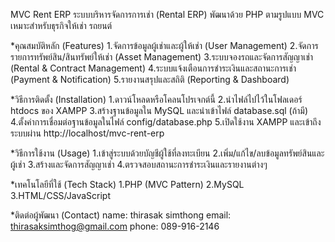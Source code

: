 MVC Rent ERP
ระบบบริหารจัดการการเช่า (Rental ERP) พัฒนาด้วย PHP ตามรูปแบบ MVC เหมาะสำหรับธุรกิจให้เช่า รถยนต์ 

*คุณสมบัติหลัก (Features)
1.จัดการข้อมูลผู้เช่าและผู้ให้เช่า (User Management)
2.จัดการรายการทรัพย์สิน/สินทรัพย์ให้เช่า (Asset Management)
3.ระบบจองรถและจัดการสัญญาเช่า (Rental & Contract Management)
4.ระบบแจ้งเตือนการชำระเงินและสถานะการเช่า (Payment & Notification)
5.รายงานสรุปและสถิติ (Reporting & Dashboard)

*วิธีการติดตั้ง (Installation)
1.ดาวน์โหลดหรือโคลนโปรเจกต์นี้
2.นำไฟล์ไปไว้ในโฟลเดอร์ htdocs ของ XAMPP
3.สร้างฐานข้อมูลใน MySQL และนำเข้าไฟล์ database.sql (ถ้ามี)
4.ตั้งค่าการเชื่อมต่อฐานข้อมูลในไฟล์ config/database.php
5.เปิดใช้งาน XAMPP และเข้าถึงระบบผ่าน http://localhost/mvc-rent-erp

*วิธีการใช้งาน (Usage)
1.เข้าสู่ระบบด้วยบัญชีผู้ใช้ที่ลงทะเบียน
2.เพิ่ม/แก้ไข/ลบข้อมูลทรัพย์สินและผู้เช่า
3.สร้างและจัดการสัญญาเช่า
4.ตรวจสอบสถานะการชำระเงินและรายงานต่างๆ

*เทคโนโลยีที่ใช้ (Tech Stack)
1.PHP (MVC Pattern)
2.MySQL
3.HTML/CSS/JavaScript

*ติดต่อผู้พัฒนา (Contact)
name: thirasak simthong
email: thirasaksimthog@gmail.com
phone: 089-916-2146